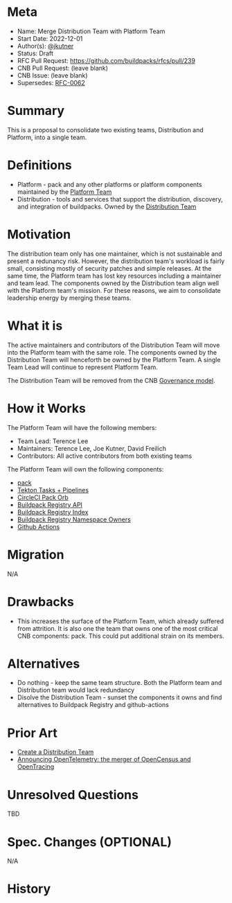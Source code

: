# Meta
[meta]: #meta
- Name: Merge Distribution Team with Platform Team
- Start Date: 2022-12-01
- Author(s): [@jkutner](https://github.com/jkutner)
- Status: Draft
- RFC Pull Request: https://github.com/buildpacks/rfcs/pull/239
- CNB Pull Request: (leave blank)
- CNB Issue: (leave blank)
- Supersedes: [RFC-0062](https://github.com/buildpacks/rfcs/blob/main/text/0062-distribution-team.md)

# Summary
[summary]: #summary

This is a proposal to consolidate two existing teams, Distribution and Platform, into a single team.

# Definitions
[definitions]: #definitions

* Platform - pack and any other platforms or platform components maintained by the [Platform Team](https://github.com/buildpacks/community/blob/main/TEAMS.md#platform-team)
* Distribution - tools and services that support the distribution, discovery, and integration of buildpacks. Owned by the [Distribution Team](https://github.com/buildpacks/community/blob/main/TEAMS.md#distribution-team)

# Motivation
[motivation]: #motivation

The distribution team only has one maintainer, which is not sustainable and present a redunancy risk. However, the distribution team's workload is fairly small, consisting mostly of security patches and simple releases. At the same time, the Platform team has lost key resources including a maintainer and team lead. The components owned by the Distribution team align well with the Platform team's mission. For these reasons, we aim to consolidate leadership energy by merging these teams.

# What it is
[what-it-is]: #what-it-is

The active maintainers and contributors of the Distribution Team will move into the Platform team with the same role. The components owned by the Distribution Team will henceforth be owned by the Platform Team. A single Team Lead will continue to represent Platform Team.

The Distribution Team will be removed from the CNB [Governance model](https://github.com/buildpacks/community/blob/main/GOVERNANCE.md).

# How it Works
[how-it-works]: #how-it-works

The Platform Team will have the following members:

* Team Lead: Terence Lee
* Maintainers: Terence Lee, Joe Kutner, David Freilich
* Contributors: All active contributors from both existing teams

The Platform Team will own the following components:
* [pack](https://github.com/buildpacks/pack)
* [Tekton Tasks + Pipelines](https://github.com/buildpacks/tekton-integration)
* [CircleCI Pack Orb](https://github.com/buildpacks/pack-orb)
* [Buildpack Registry API](https://github.com/buildpacks/registry-api)
* [Buildpack Registry Index](https://github.com/buildpacks/registry-index)
* [Buildpack Registry Namespace Owners](https://github.com/buildpacks/registry-namespaces)
* [Github Actions](https://github.com/buildpacks/github-actions)

# Migration
[migration]: #migration

N/A

# Drawbacks
[drawbacks]: #drawbacks

* This increases the surface of the Platform Team, which already suffered from attrition. It is also one the team that owns one of the most critical CNB components: pack. This could put additional strain on its members.

# Alternatives
[alternatives]: #alternatives

* Do nothing - keep the same team structure. Both the Platform team and Distribution team would lack redundancy
* Disolve the Distribution Team - sunset the components it owns and find alternatives to Buildpack Registry and github-actions

# Prior Art
[prior-art]: #prior-art

* [Create a Distribution Team](https://github.com/buildpacks/rfcs/blob/main/text/0062-distribution-team.md)
* [Announcing OpenTelemetry: the merger of OpenCensus and OpenTracing](https://cloudblogs.microsoft.com/opensource/2019/05/23/announcing-opentelemetry-cncf-merged-opencensus-opentracing/)

# Unresolved Questions
[unresolved-questions]: #unresolved-questions

TBD

# Spec. Changes (OPTIONAL)
[spec-changes]: #spec-changes

N/A

# History
[history]: #history

<!--
## Amended
### Meta
[meta-1]: #meta-1
- Name: (fill in the amendment name: Variable Rename)
- Start Date: (fill in today's date: YYYY-MM-DD)
- Author(s): (Github usernames)
- Amendment Pull Request: (leave blank)

### Summary

A brief description of the changes.

### Motivation

Why was this amendment necessary?
--->
